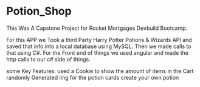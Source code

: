 # Potion_Shop
This Was A Capstone Project for Rocket Mortgages Devbuild Bootcamp.

For this APP we Took a third Party Harry Potter Potions & Wizards API and saved that info into a local database using MySQL. Then we made calls to that using C#. 
For the Front end of things we used angular and made the http calls to our c# side of things.

some Key Features:
used a Cookie to show the amount of items in the Cart
randomly Generated img for the potion cards
create your own potion 
